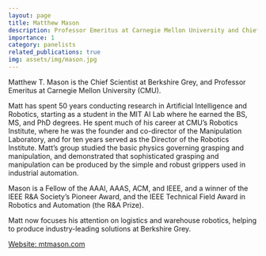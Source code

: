 ```yaml
---
layout: page
title: Matthew Mason
description: Professor Emeritus at Carnegie Mellon University and Chief Scientist at Berkshire Grey
importance: 1
category: panelists
related_publications: true
img: assets/img/mason.jpg
---
```


<!-- <div class="row justify-content-sm-center">
    <div class="col-sm-6 mt-3 mt-md-0">
        {% include figure.liquid path="assets/img/mason.jpg" title="" class="img-fluid rounded z-depth-1" %}
    </div>
</div> -->


Matthew T. Mason is the Chief Scientist at Berkshire Grey, and Professor Emeritus at Carnegie Mellon University (CMU).

Matt has spent 50 years conducting research in Artificial Intelligence and Robotics, starting as a student in the MIT AI Lab where he earned the BS, MS, and PhD degrees. He spent much of his career at CMU’s Robotics Institute, where he was the founder and co-director of the Manipulation Laboratory, and for ten years served as the Director of the Robotics Institute. Matt’s group studied the basic physics governing grasping and manipulation, and demonstrated that sophisticated grasping and manipulation can be produced by the simple and robust grippers used in industrial automation.

Mason is a Fellow of the AAAI, AAAS, ACM, and IEEE, and a winner of the IEEE R&A Society’s Pioneer Award, and the IEEE Technical Field Award in Robotics and Automation (the R&A Prize).

Matt now focuses his attention on logistics and warehouse robotics, helping to produce industry-leading solutions at Berkshire Grey.

[Website: mtmason.com](https://mtmason.com/)
